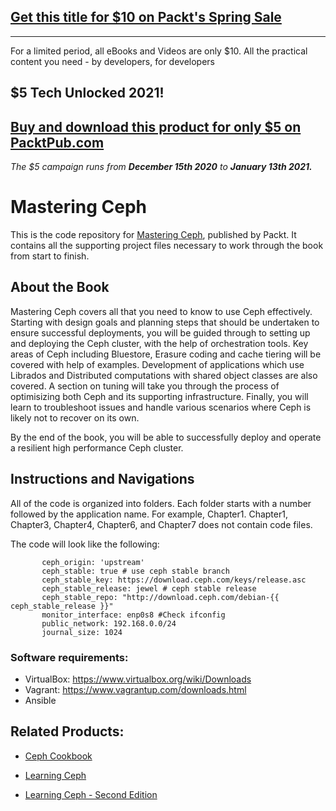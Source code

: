 ## [Get this title for $10 on Packt's Spring Sale](https://www.packt.com/B04918?utm_source=github&utm_medium=packt-github-repo&utm_campaign=spring_10_dollar_2022)
-----
For a limited period, all eBooks and Videos are only $10. All the practical content you need \- by developers, for developers

## $5 Tech Unlocked 2021!
[Buy and download this product for only $5 on PacktPub.com](https://www.packtpub.com/)
-----
*The $5 campaign         runs from __December 15th 2020__ to __January 13th 2021.__*

# Mastering Ceph
This is the code repository for [Mastering Ceph](https://www.packtpub.com/virtualization-and-cloud/mastering-ceph?utm_source=github&utm_medium=repository&utm_content=9781785888786), published by Packt. It contains all the supporting project files necessary to work through the book from start to finish.

## About the Book
Mastering Ceph covers all that you need to know to use Ceph effectively. Starting with design goals and planning steps that should be undertaken to ensure successful deployments, you will be guided through to setting up and deploying the Ceph cluster, with the help of orchestration tools. Key areas of Ceph including Bluestore, Erasure coding and cache tiering will be covered with help of examples. Development of applications which use Librados and Distributed computations with shared object classes are also covered. A section on tuning will take you through the process of optimisizing both Ceph and its supporting infrastructure. Finally, you will learn to troubleshoot issues and handle various scenarios where Ceph is likely not to recover on its own.

By the end of the book, you will be able to successfully deploy and operate a resilient high performance Ceph cluster.

## Instructions and Navigations
All of the code is organized into folders. Each folder starts with a number followed by the application name. For example, Chapter1.
Chapter1, Chapter3, Chapter4, Chapter6, and Chapter7 does not contain code files.

The code will look like the following:
       
           ceph_origin: 'upstream'
           ceph_stable: true # use ceph stable branch
           ceph_stable_key: https://download.ceph.com/keys/release.asc
           ceph_stable_release: jewel # ceph stable release
           ceph_stable_repo: "http://download.ceph.com/debian-{{ ceph_stable_release }}"
           monitor_interface: enp0s8 #Check ifconfig
           public_network: 192.168.0.0/24
           journal_size: 1024

### Software requirements:

* VirtualBox: https://www.virtualbox.org/wiki/Downloads
* Vagrant: https://www.vagrantup.com/downloads.html
* Ansible

## Related Products:

* [Ceph Cookbook]( https://www.packtpub.com/virtualization-and-cloud/ceph-cookbook?utm_source=github&utm_medium=repository&utm_content=9781784393502 )

* [Learning Ceph]( https://www.packtpub.com/virtualization-and-cloud/learning-ceph?utm_source=github&utm_medium=repository&utm_content=9781783985623 )

* [Learning Ceph - Second Edition]( https://www.packtpub.com/virtualization-and-cloud/learning-ceph-second-edition?utm_source=github&utm_medium=repository&utm_content=9781787127913 )



